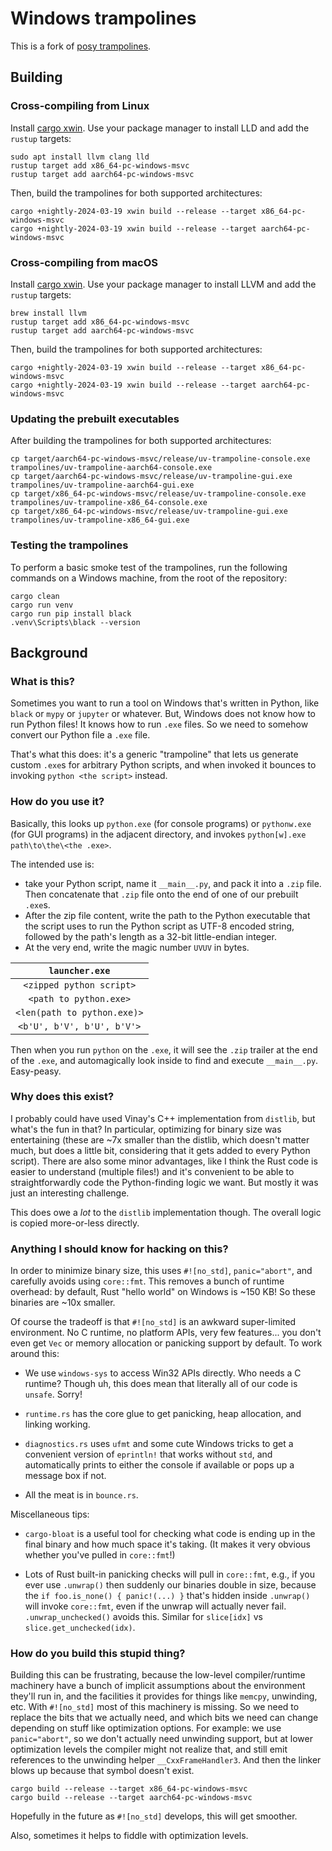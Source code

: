 # Windows trampolines

This is a fork of [posy trampolines](https://github.com/njsmith/posy/tree/dda22e6f90f5fefa339b869dd2bbe107f5b48448/src/trampolines/windows-trampolines/posy-trampoline).

## Building

### Cross-compiling from Linux

Install [cargo xwin](https://github.com/rust-cross/cargo-xwin). Use your
package manager to install LLD and add the `rustup` targets:

```shell
sudo apt install llvm clang lld
rustup target add x86_64-pc-windows-msvc
rustup target add aarch64-pc-windows-msvc
```

Then, build the trampolines for both supported architectures:

```shell
cargo +nightly-2024-03-19 xwin build --release --target x86_64-pc-windows-msvc
cargo +nightly-2024-03-19 xwin build --release --target aarch64-pc-windows-msvc
```

### Cross-compiling from macOS

Install [cargo xwin](https://github.com/rust-cross/cargo-xwin). Use your
package manager to install LLVM and add the `rustup` targets:

```shell
brew install llvm
rustup target add x86_64-pc-windows-msvc
rustup target add aarch64-pc-windows-msvc
```

Then, build the trampolines for both supported architectures:

```shell
cargo +nightly-2024-03-19 xwin build --release --target x86_64-pc-windows-msvc
cargo +nightly-2024-03-19 xwin build --release --target aarch64-pc-windows-msvc
```

### Updating the prebuilt executables

After building the trampolines for both supported architectures:

```shell
cp target/aarch64-pc-windows-msvc/release/uv-trampoline-console.exe trampolines/uv-trampoline-aarch64-console.exe
cp target/aarch64-pc-windows-msvc/release/uv-trampoline-gui.exe trampolines/uv-trampoline-aarch64-gui.exe
cp target/x86_64-pc-windows-msvc/release/uv-trampoline-console.exe trampolines/uv-trampoline-x86_64-console.exe
cp target/x86_64-pc-windows-msvc/release/uv-trampoline-gui.exe trampolines/uv-trampoline-x86_64-gui.exe
```

### Testing the trampolines

To perform a basic smoke test of the trampolines, run the following commands on a Windows machine, from the root of the
repository:

```shell
cargo clean
cargo run venv
cargo run pip install black
.venv\Scripts\black --version
```

## Background

### What is this?

Sometimes you want to run a tool on Windows that's written in Python, like
`black` or `mypy` or `jupyter` or whatever. But, Windows does not know how to
run Python files! It knows how to run `.exe` files. So we need to somehow
convert our Python file a `.exe` file.

That's what this does: it's a generic "trampoline" that lets us generate custom
`.exe`s for arbitrary Python scripts, and when invoked it bounces to invoking
`python <the script>` instead.

### How do you use it?

Basically, this looks up `python.exe` (for console programs) or
`pythonw.exe` (for GUI programs) in the adjacent directory, and invokes
`python[w].exe path\to\the\<the .exe>`.

The intended use is:

* take your Python script, name it `__main__.py`, and pack it
  into a `.zip` file. Then concatenate that `.zip` file onto the end of one of our
  prebuilt `.exe`s.
* After the zip file content, write the path to the Python executable that the script uses to run
  the Python script as UTF-8 encoded string, followed by the path's length as a 32-bit little-endian
  integer.
* At the very end, write the magic number `UVUV` in bytes.

|       `launcher.exe`        |
|:---------------------------:|
|  `<zipped python script>`   |
|   `<path to python.exe>`    |
| `<len(path to python.exe)>` |
| `<b'U', b'V', b'U', b'V'>`  |

Then when you run `python` on the `.exe`, it will see the `.zip` trailer at the
end of the `.exe`, and automagically look inside to find and execute
`__main__.py`. Easy-peasy.

### Why does this exist?

I probably could have used Vinay's C++ implementation from `distlib`, but what's
the fun in that? In particular, optimizing for binary size was entertaining
(these are ~7x smaller than the distlib, which doesn't matter much, but does a
little bit, considering that it gets added to every Python script). There are
also some minor advantages, like I think the Rust code is easier to understand
(multiple files!) and it's convenient to be able to straightforwardly code the
Python-finding logic we want. But mostly it was just an interesting challenge.

This does owe a *lot* to the `distlib` implementation though. The overall logic
is copied more-or-less directly.

### Anything I should know for hacking on this?

In order to minimize binary size, this uses `#![no_std]`, `panic="abort"`, and
carefully avoids using `core::fmt`. This removes a bunch of runtime overhead: by
default, Rust "hello world" on Windows is ~150 KB! So these binaries are ~10x
smaller.

Of course the tradeoff is that `#![no_std]` is an awkward super-limited
environment. No C runtime, no platform APIs, very few features... you don't even
get `Vec` or memory allocation or panicking support by default. To work around
this:

- We use `windows-sys` to access Win32 APIs directly. Who needs a C runtime?
  Though uh, this does mean that literally all of our code is `unsafe`. Sorry!

- `runtime.rs` has the core glue to get panicking, heap allocation, and linking
  working.

- `diagnostics.rs` uses `ufmt` and some cute Windows tricks to get a convenient
  version of `eprintln!` that works without `std`, and automatically prints to
  either the console if available or pops up a message box if not.

- All the meat is in `bounce.rs`.

Miscellaneous tips:

- `cargo-bloat` is a useful tool for checking what code is ending up in the
  final binary and how much space it's taking. (It makes it very obvious whether
  you've pulled in `core::fmt`!)

- Lots of Rust built-in panicking checks will pull in `core::fmt`, e.g., if you
  ever use `.unwrap()` then suddenly our binaries double in size, because the
  `if foo.is_none() { panic!(...) }` that's hidden inside `.unwrap()` will
  invoke `core::fmt`, even if the unwrap will actually never fail.
  `.unwrap_unchecked()` avoids this. Similar for `slice[idx]` vs
  `slice.get_unchecked(idx)`.

### How do you build this stupid thing?

Building this can be frustrating, because the low-level compiler/runtime
machinery have a bunch of implicit assumptions about the environment they'll run
in, and the facilities it provides for things like `memcpy`, unwinding, etc.
With `#![no_std]` most of this machinery is missing. So we need to replace the
bits that we actually need, and which bits we need can change depending on stuff
like optimization options. For example: we use `panic="abort"`, so we don't
actually need unwinding support, but at lower optimization levels the compiler
might not realize that, and still emit references to the unwinding helper
`__CxxFrameHandler3`. And then the linker blows up because that symbol doesn't
exist.

```
cargo build --release --target x86_64-pc-windows-msvc
cargo build --release --target aarch64-pc-windows-msvc
```

Hopefully in the future as `#![no_std]` develops, this will get smoother.

Also, sometimes it helps to fiddle with optimization levels.
